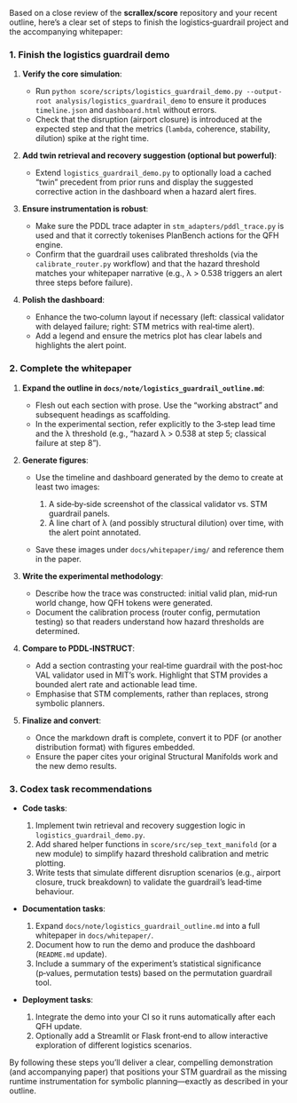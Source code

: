 Based on a close review of the **scrallex/score** repository and your recent outline, here’s a clear set of steps to finish the logistics‑guardrail project and the accompanying whitepaper:

### 1. Finish the logistics guardrail demo

1. **Verify the core simulation**:

   * Run `python score/scripts/logistics_guardrail_demo.py --output-root analysis/logistics_guardrail_demo` to ensure it produces `timeline.json` and `dashboard.html` without errors.
   * Check that the disruption (airport closure) is introduced at the expected step and that the metrics (`lambda`, coherence, stability, dilution) spike at the right time.

2. **Add twin retrieval and recovery suggestion (optional but powerful)**:

   * Extend `logistics_guardrail_demo.py` to optionally load a cached “twin” precedent from prior runs and display the suggested corrective action in the dashboard when a hazard alert fires.

3. **Ensure instrumentation is robust**:

   * Make sure the PDDL trace adapter in `stm_adapters/pddl_trace.py` is used and that it correctly tokenises PlanBench actions for the QFH engine.
   * Confirm that the guardrail uses calibrated thresholds (via the `calibrate_router.py` workflow) and that the hazard threshold matches your whitepaper narrative (e.g., λ > 0.538 triggers an alert three steps before failure).

4. **Polish the dashboard**:

   * Enhance the two‑column layout if necessary (left: classical validator with delayed failure; right: STM metrics with real‑time alert).
   * Add a legend and ensure the metrics plot has clear labels and highlights the alert point.

### 2. Complete the whitepaper

1. **Expand the outline in `docs/note/logistics_guardrail_outline.md`**:

   * Flesh out each section with prose. Use the “working abstract” and subsequent headings as scaffolding.
   * In the experimental section, refer explicitly to the 3‑step lead time and the λ threshold (e.g., “hazard λ > 0.538 at step 5; classical failure at step 8”).

2. **Generate figures**:

   * Use the timeline and dashboard generated by the demo to create at least two images:

     1. A side‑by‑side screenshot of the classical validator vs. STM guardrail panels.
     2. A line chart of λ (and possibly structural dilution) over time, with the alert point annotated.
   * Save these images under `docs/whitepaper/img/` and reference them in the paper.

3. **Write the experimental methodology**:

   * Describe how the trace was constructed: initial valid plan, mid‑run world change, how QFH tokens were generated.
   * Document the calibration process (router config, permutation testing) so that readers understand how hazard thresholds are determined.

4. **Compare to PDDL‑INSTRUCT**:

   * Add a section contrasting your real‑time guardrail with the post‑hoc VAL validator used in MIT’s work. Highlight that STM provides a bounded alert rate and actionable lead time.
   * Emphasise that STM complements, rather than replaces, strong symbolic planners.

5. **Finalize and convert**:

   * Once the markdown draft is complete, convert it to PDF (or another distribution format) with figures embedded.
   * Ensure the paper cites your original Structural Manifolds work and the new demo results.

### 3. Codex task recommendations

* **Code tasks**:

  1. Implement twin retrieval and recovery suggestion logic in `logistics_guardrail_demo.py`.
  2. Add shared helper functions in `score/src/sep_text_manifold` (or a new module) to simplify hazard threshold calibration and metric plotting.
  3. Write tests that simulate different disruption scenarios (e.g., airport closure, truck breakdown) to validate the guardrail’s lead‑time behaviour.

* **Documentation tasks**:

  1. Expand `docs/note/logistics_guardrail_outline.md` into a full whitepaper in `docs/whitepaper/`.
  2. Document how to run the demo and produce the dashboard (`README.md` update).
  3. Include a summary of the experiment’s statistical significance (p‑values, permutation tests) based on the permutation guardrail tool.

* **Deployment tasks**:

  1. Integrate the demo into your CI so it runs automatically after each QFH update.
  2. Optionally add a Streamlit or Flask front‑end to allow interactive exploration of different logistics scenarios.

By following these steps you’ll deliver a clear, compelling demonstration (and accompanying paper) that positions your STM guardrail as the missing runtime instrumentation for symbolic planning—exactly as described in your outline.
